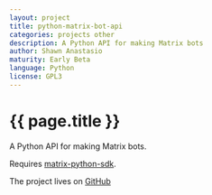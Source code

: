 ```yaml
---
layout: project
title: python-matrix-bot-api
categories: projects other
description: A Python API for making Matrix bots
author: Shawn Anastasio
maturity: Early Beta
language: Python
license: GPL3
---
```


# {{ page.title }}
A Python API for making Matrix bots.

Requires [matrix-python-sdk](https://github.com/matrix-org/matrix-python-sdk).

The project lives on [GitHub](https://github.com/shawnanastasio/python-matrix-bot-api/)

